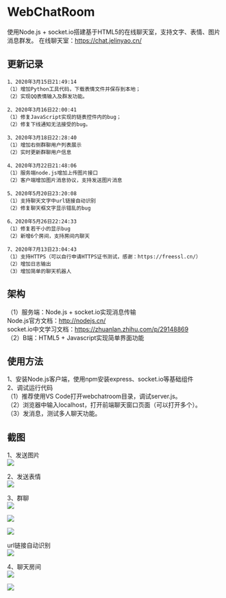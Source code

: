 # WebChatRoom
使用Node.js + socket.io搭建基于HTML5的在线聊天室，支持文字、表情、图片消息群发。
在线聊天室：<https://chat.jelinyao.cn/>

## 更新记录
```
1、2020年3月15日21:49:14  
（1）增加Python工具代码，下载表情文件并保存到本地；  
（2）实现QQ表情输入及群发功能。

2、2020年3月16日22:00:41  
（1）修复JavaScript实现的链表控件内的bug；  
（2）修复下线通知无法接受的bug。

3、2020年3月18日22:28:40  
（1）增加右侧群聊用户列表展示  
（2）实时更新群聊用户信息  

4、2020年3月22日21:48:06  
（1）服务端node.js增加上传图片接口  
（2）客户端增加图片消息协议，支持发送图片消息  

5、2020年5月20日23:20:08  
（1）支持聊天文字中url链接自动识别  
（2）修复聊天框文字显示错乱的bug

6、2020年5月26日22:24:33  
（1）修复若干小的显示bug  
（2）新增6个房间，支持房间内聊天

7、2020年7月13日23:04:43  
（1）支持HTTPS（可以自行申请HTTPS证书测试，感谢：https://freessl.cn/）  
（2）增加日志输出  
（3）增加简单的聊天机器人
```

## 架构
（1）服务端：Node.js + socket.io实现消息传输  
    Node.js官方文档：http://nodejs.cn/  
    socket.io中文学习文档：https://zhuanlan.zhihu.com/p/29148869  
（2）B端：HTML5 + Javascript实现简单界面功能

## 使用方法
1、安装Node.js客户端，使用npm安装express、socket.io等基础组件  
2、调试运行代码  
（1）推荐使用VS Code打开webchatroom目录，调试server.js。  
（2）浏览器中输入localhost，打开前端聊天窗口页面（可以打开多个）。  
（3）发消息，测试多人聊天功能。


## 截图

1、发送图片  
![](https://raw.githubusercontent.com/JelinYao/WebChatRoom/master/img/chat3.png)

2、发送表情  
![](https://raw.githubusercontent.com/JelinYao/WebChatRoom/master/img/chat2.png)

3、群聊  
![](https://raw.githubusercontent.com/JelinYao/WebChatRoom/master/img/screen.png)

![](https://raw.githubusercontent.com/JelinYao/WebChatRoom/master/img/emoji.png)

![](https://raw.githubusercontent.com/JelinYao/WebChatRoom/master/img/chat1.png)

url链接自动识别  
![](https://raw.githubusercontent.com/JelinYao/WebChatRoom/master/img/chat4.png)


4、聊天房间  
![](https://raw.githubusercontent.com/JelinYao/WebChatRoom/master/img/room.png)

![](https://raw.githubusercontent.com/JelinYao/WebChatRoom/master/img/chat5.png)



